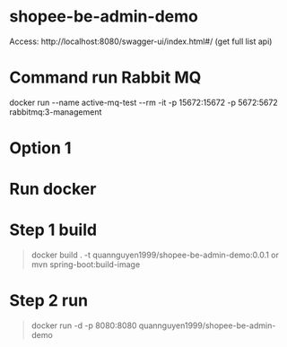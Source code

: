 # shopee-be-admin-demo
Access: http://localhost:8080/swagger-ui/index.html#/ (get full list api)

# Command run Rabbit MQ
docker run --name active-mq-test --rm -it -p 15672:15672 -p 5672:5672 rabbitmq:3-management

# Option 1
# Run docker
# Step 1 build
> docker build . -t quannguyen1999/shopee-be-admin-demo:0.0.1
> or
> mvn spring-boot:build-image

# Step 2 run
> docker run -d -p 8080:8080 quannguyen1999/shopee-be-admin-demo

